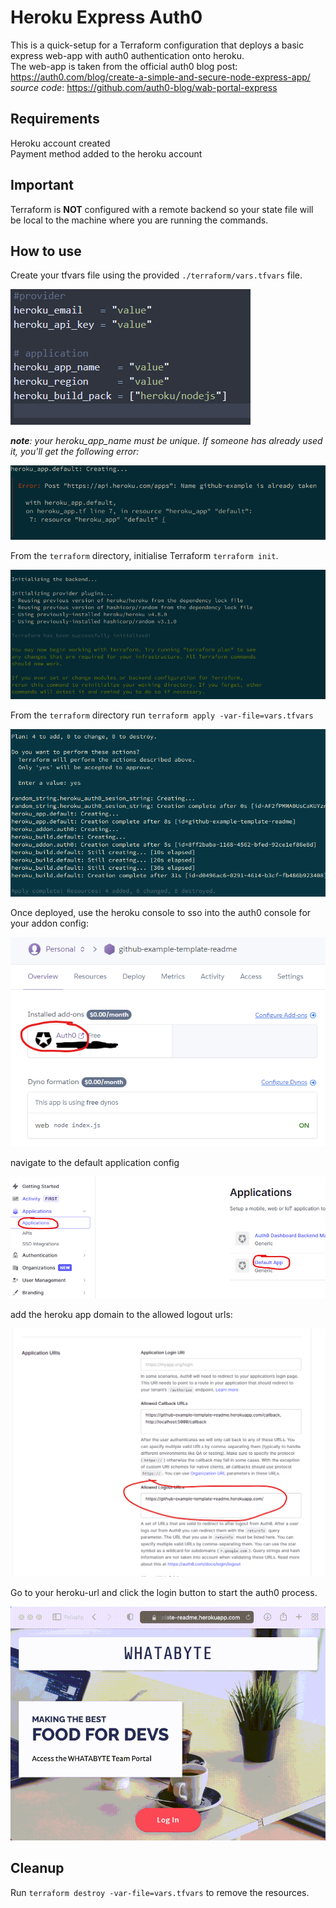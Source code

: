 # Heroku Express Auth0

This is a quick-setup for a Terraform configuration that deploys a basic express web-app with auth0 authentication onto heroku.  
The web-app is taken from the official auth0 blog post: https://auth0.com/blog/create-a-simple-and-secure-node-express-app/  
_source code_: https://github.com/auth0-blog/wab-portal-express

## Requirements

Heroku account created  
Payment method added to the heroku account

## Important

Terraform is **NOT** configured with a remote backend so your state file will be local to the machine where you are running the commands.

## How to use

Create your tfvars file using the provided `./terraform/vars.tfvars` file.

![image info](./img/vars.png)

_**note**: your heroku_app_name must be unique. If someone has already used it, you'll get the following error:_

![image info](./img/name_error.png)

From the `terraform` directory, initialise Terraform `terraform init`.

![image info](./img/init.png)

From the `terraform` directory run `terraform apply -var-file=vars.tfvars`

![image info](./img/apply.png)

Once deployed, use the heroku console to sso into the auth0 console for your addon config:

![image info](./img/auth0-link.png)

navigate to the default application config

![image info](./img/auth0-default.png)

add the heroku app domain to the allowed logout urls:

![image info](./img/auth0-logout.png)

Go to your heroku-url and click the login button to start the auth0 process.

![image info](./img/login.gif)

## Cleanup

Run `terraform destroy -var-file=vars.tfvars` to remove the resources.
